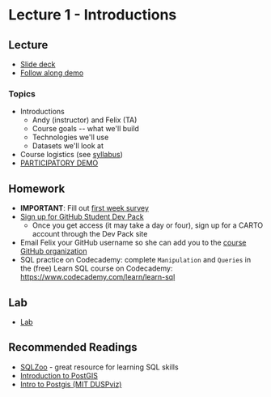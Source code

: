 # Lecture 1 - Introductions

## Lecture

* [Slide deck](https://docs.google.com/presentation/d/1M8fDRxXEG2G3qimTs5HG9G4KJ-Lv30WNHdxM0du0OIg/edit?usp=sharing)
* [Follow along demo](https://mybinder.org/v2/gh/MUSA-509/lecture-1-introductions/master?filepath=Intro.ipynb)

### Topics

* Introductions
  * Andy (instructor) and Felix (TA)
  * Course goals -- what we'll build
  * Technologies we'll use
  * Datasets we'll look at
* Course logistics (see [syllabus](https://github.com/MUSA-509/course-materials/blob/master/syllabus.md))
* [PARTICIPATORY DEMO](https://mybinder.org/v2/gh/MUSA-509/lecture-1-introductions/master?filepath=Intro.ipynb)

## Homework

* **IMPORTANT**: Fill out [first week survey](https://docs.google.com/forms/d/e/1FAIpQLScIltsmNcjNJ3K7ngofflSMag6hzEzDMNItexkYw9y5IJX8vg/viewform?usp=sf_link)
* [Sign up for GitHub Student Dev Pack](https://education.github.com/pack)
  - Once you get access (it may take a day or four), sign up for a CARTO account through the Dev Pack site
* Email Felix your GitHub username so she can add you to the [course GitHub organization](https://github.com/MUSA-509)
* SQL practice on Codecademy: complete `Manipulation` and `Queries` in the (free) Learn SQL course on Codecademy: <https://www.codecademy.com/learn/learn-sql>

## Lab

* [Lab](https://github.com/MUSA-509/week-1-introductions/blob/master/Lab.md)

## Recommended Readings

* [SQLZoo](https://sqlzoo.net/wiki/SQL_Tutorial) - great resource for learning SQL skills
* [Introduction to PostGIS](https://postgis.net/workshops/postgis-intro/)
* [Intro to Postgis (MIT DUSPviz)](http://duspviz.mit.edu/tutorials/intro-postgis.php#well)
